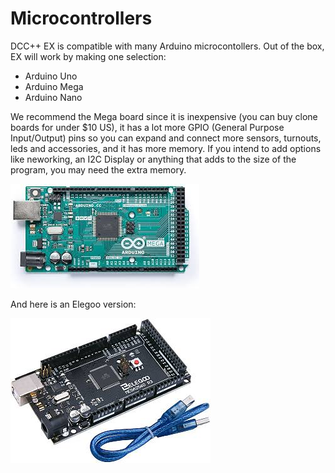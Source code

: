 # Microcontrollers 

DCC++ EX is compatible with many Arduino microcontollers. Out of the box, EX will work by making one selection:

* Arduino Uno
* Arduino Mega
* Arduino Nano

We recommend the Mega board since it is inexpensive (you can buy clone boards for under $10 US), it has a lot more GPIO (General Purpose Input/Output) pins so you can expand and connect more sensors, turnouts, leds and accessories, and it has more memory. If you intend to add options like neworking, an I2C Display or anything that adds to the size of the program, you may need the extra memory.

![Arduino Mega Microcontroller](../images/mega.jpg)

And here is an Elegoo version:

![Elegoo Mega Microcontroller](../images/elegoo_mega_blk_sm.jpg)






